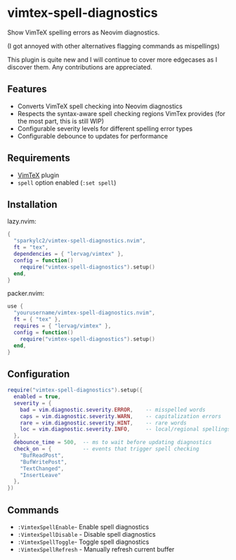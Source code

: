 # vimtex-spell-diagnostics
Show VimTeX spelling errors as Neovim diagnostics.

(I got annoyed with other alternatives flagging commands as mispellings)

This plugin is quite new and I will continue to cover more edgecases as I discover them.
Any contributions are appreciated.



## Features

- Converts VimTeX spell checking into Neovim diagnostics 
- Respects the syntax-aware spell checking regions VimTex provides (for the most part, this is still WIP)
- Configurable severity levels for different spelling error types
- Configurable debounce to updates for performance


## Requirements
- [VimTeX](https://github.com/lervag/vimtex) plugin
- `spell` option enabled (`:set spell`)


## Installation

lazy.nvim:
```lua
{
  "sparkylc2/vimtex-spell-diagnostics.nvim",
  ft = "tex",
  dependencies = { "lervag/vimtex" },
  config = function()
    require("vimtex-spell-diagnostics").setup()
  end,
}
```

packer.nvim:
```lua
use {
  "yourusername/vimtex-spell-diagnostics.nvim",
  ft = { "tex" },
  requires = { "lervag/vimtex" },
  config = function()
    require("vimtex-spell-diagnostics").setup()
  end,
}
```

## Configuration
```lua
require("vimtex-spell-diagnostics").setup({
  enabled = true,
  severity = {
    bad = vim.diagnostic.severity.ERROR,    -- misspelled words
    caps = vim.diagnostic.severity.WARN,    -- capitalization errors
    rare = vim.diagnostic.severity.HINT,    -- rare words
    loc = vim.diagnostic.severity.INFO,     -- local/regional spellings
  },
  debounce_time = 500,  -- ms to wait before updating diagnostics
  check_on = {          -- events that trigger spell checking
    "BufReadPost",
    "BufWritePost", 
    "TextChanged",
    "InsertLeave"
  },
})
```

## Commands
- `:VimtexSpellEnable`- Enable spell diagnostics
- `:VimtexSpellDisable` - Disable spell diagnostics
- `:VimtexSpellToggle`- Toggle spell diagnostics
- `:VimtexSpellRefresh` - Manually refresh current buffer
